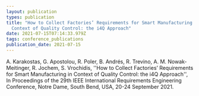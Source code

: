 ```yaml
---
layout: publication
types: publication
title: "How to Collect Factories’ Requirements for Smart Manufacturing in
  Context of Quality Control: the i4Q Approach"
date: 2021-07-15T07:14:33.979Z
tags: conference_publications
publication_date: 2021-07-15
---
```

<!--StartFragment-->

A. Karakostas, G. Apostolou, R. Poler, B. Andrés, R. Trevino, A. M. Nowak-Meitinger, R. Jochem, S. Vrochidis, ''How to Collect Factories’ Requirements for Smart Manufacturing in Context of Quality Control: the i4Q Approach'', In Proceedings of the 29th IEEE International Requirements Engineering Conference, Notre Dame, South Bend, USA, 20-24 September 2021.

<!--EndFragment-->